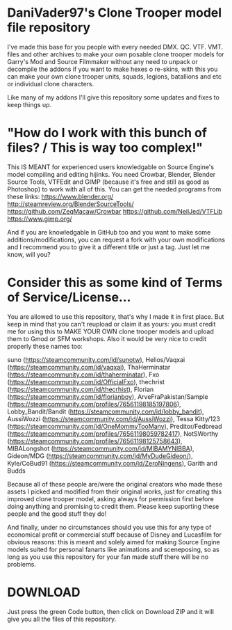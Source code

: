 # DaniVader97's Clone Trooper model file repository
I've made this base for you people with every needed DMX. QC. VTF. VMT. files and other archives to make your own posable clone trooper models for Garry's Mod and Source Filmmaker without any need to unpack or decompile the addons if you want to make hexes o re-skins, with this you can make your own clone trooper units, squads, legions, batallions and etc or individual clone characters.

Like many of my addons I'll give this repository some updates and fixes to keep things up.

# "How do I work with this bunch of files? / This is way too complex!"
This IS MEANT for experienced users knowledgable on Source Engine's model compiling and editing hijinks. You need Crowbar, Blender, Blender Source Tools, VTFEdit and GIMP (because it's free and still as good as Photoshop) to work with all of this. You can get the needed programs from these links: https://www.blender.org/ http://steamreview.org/BlenderSourceTools/ https://github.com/ZeqMacaw/Crowbar https://github.com/NeilJed/VTFLib https://www.gimp.org/

And if you are knowledgable in GitHub too and you want to make some additions/modifications, you can request a fork with your own modifications and I recommend you to give it a different title or just a tag. Just let me know, will you?

# Consider this as some kind of Terms of Service/License...
You are allowed to use this repository, that's why I made it in first place. But keep in mind that you can't reupload or claim it as yours: you must credit me for using this to MAKE YOUR OWN clone trooper models and upload them to Gmod or SFM workshops. Also it would be very nice to credit properly these names too:

suno (https://steamcommunity.com/id/sunotw), Helios/Vaqxai (https://steamcommunity.com/id/vaqxai), ThaHerminatar (https://steamcommunity.com/id/thaherminatar), Fxo (https://steamcommunity.com/id/OfficialFxo), thechrist (https://steamcommunity.com/id/thecrhist), Florian (https://steamcommunity.com/id/florianboy), ArveFraPakistan/Sample (https://steamcommunity.com/profiles/76561198185197806), Lobby_Bandit/Bandit (https://steamcommunity.com/id/lobby_bandit), AussiWozzi (https://steamcommunity.com/id/AussiWozzi), Tessa Kitty/123 (https://steamcommunity.com/id/OneMommyTooMany), Preditor/Fedbread (https://steamcommunity.com/profiles/76561198059782417), NotSWorthy (https://steamcommunity.com/profiles/76561198125758643), MIBALongshot (https://steamcommunity.com/id/MIBAMYNIBBA), Gideon/MDG (https://steamcommunity.com/id/MyDudeGideon/), Kyle/CoBud91 (https://steamcommunity.com/id/ZeroNingens), Garith and Budds 

Because all of these people are/were the original creators who made these assets I picked and modified from their original works, just for creating this improved clone trooper model, asking always for permission first before doing anything and promising to credit them. Please keep suporting these people and the good stuff they do!

And finally, under no circumstances should you use this for any type of economical profit or commercial stuff because of Disney and Lucasfilm for obvious reasons: this is meant and solely aimed for making Source Engine models suited for personal fanarts like animations and sceneposing, so as long as you use this repository for your fan made stuff there will be no problems.

# DOWNLOAD
Just press the green Code button, then click on Download ZIP and it will give you all the files of this repository.
